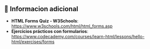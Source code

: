 ## 📌 Informacion adicional 
- **HTML Forms Quiz - W3Schools**: https://www.w3schools.com/html/html_forms.asp
- **Ejercicios prácticos con formularios**: https://www.codecademy.com/courses/learn-html/lessons/hello-html/exercises/forms